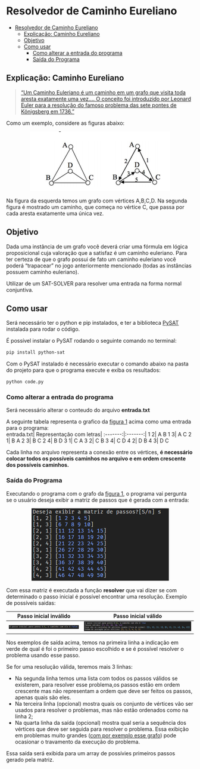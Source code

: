# Resolvedor de Caminho Eureliano

- [Resolvedor de Caminho Eureliano](#resolvedor-de-caminho-eureliano)
	- [Explicação: Caminho Eureliano](#explicação-caminho-eureliano)
	- [Objetivo](#objetivo)
	- [Como usar](#como-usar)
		- [Como alterar a entrada do programa](#como-alterar-a-entrada-do-programa)
		- [Saída do Programa](#saída-do-programa)

## Explicação: Caminho Eureliano

> [“Um Caminho Euleriano é um caminho em um grafo que visita toda aresta exatamente uma vez.... O conceito foi introduzido por Leonard Euler para a resolução do famoso problema das sete pontes de Königsberg em 1736.”](https://pt.wikipedia.org/wiki/Caminho_euleriano)

Como um exemplo, considere as figuras abaixo:

<div style="text-align:center"><img src="IMG/2021-04-03-01-01-10.png" alt="Exemplo de Grafo" id="fig1"/></div>

Na figura da esquerda temos um grafo com vértices A,B,C,D. Na segunda figura é mostrado um caminho, que começa no vértice C, que passa por cada aresta exatamente uma única vez.

## Objetivo

Dada uma instância de um grafo você deverá criar uma fórmula em lógica proposicional cuja valoração que a satisfaz é um caminho euleriano. Para ter certeza de que o grafo possui de fato um caminho euleriano você poderá “trapacear” no jogo anteriormente mencionado (todas as instâncias possuem caminho euleriano).

Utilizar de um SAT-SOLVER para resolver uma entrada na forma normal conjuntiva.

## Como usar

Será necessário ter o python e pip instalados, e ter a biblioteca [PySAT](https://github.com/pysathq/pysat) instalada para rodar o código.

É possível instalar o PySAT rodando o seguinte comando no terminal:

```bash
pip install python-sat
```

Com o PySAT instalado é necessário executar o comando abaixo na pasta do projeto para que o programa execute e exiba os resultados:

```bash
python code.py
```

### Como alterar a entrada do programa

Será necessário alterar o conteudo do arquivo **entrada.txt**

A seguinte tabela representa o grafico da [figura 1](#fig1) acima como uma entrada para o programa:  
entrada.txt| Representação com letras|
:-------:|:-------:|
1 2| A B
1 3| A C
2 1| B A
2 3| B C
2 4| B D
3 1| C A
3 2| C B
3 4| C D
4 2| D B
4 3| D C

Cada linha no arquivo representa a conexão entre os vértices, **é necessário colocar todos os possíveis caminhos no arquivo e em ordem crescente dos possíveis caminhos.**

### Saída do Programa

Executando o programa com o grafo da [figura 1](#fig1), o programa vai pergunta se o usuário deseja exibir a matriz de passos que é gerada com a entrada:

<div style="text-align:center"><img src="IMG/2021-04-04-13-38-11.png" alt="Matriz de passos"/></div>

Com essa matriz é executada a função **resolver** que vai dizer se com determinado o passo inicial é possível encontrar uma resolução. Exemplo de possíveis saidas:

Passo inicial inválido| Passo inicial válido
:-------:|:----:|
![Passo inválido](IMG/2021-04-04-13-38-50.png) | ![Passo válido](IMG/2021-04-04-13-39-16.png)

Nos exemplos de saída acima, temos na primeira linha a indicação em verde de qual é foi o primeiro passo escolhido e se é possível resolver o problema usando esse passo.

Se for uma resolução válida, teremos mais 3 linhas:

- Na segunda linha temos uma lista com todos os passos válidos se existerem, para resolver esse problema,os passos estão em ordem crescente mas não representam a ordem que deve ser feitos os passos, apenas quais são eles.
- Na terceira linha (opcional) mostra quais os conjunto de vértices vão ser usados para resolver o problemas, mas não estão ordenados como na linha 2;
- Na quarta linha da saída (opcional) mostra qual seria a sequência dos vértices que deve ser seguida para resolver o problema. Essa exibição em problemas muito grandes ([com por exemplo esse grafo](https://google.com)) pode ocasionar o travamento da execução do problema.

Essa saída será exibida para um array de possívies primeiros passos gerado pela matriz.
